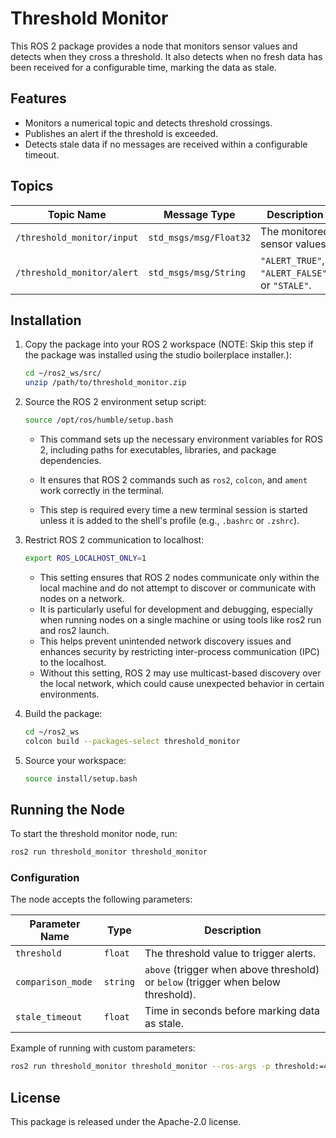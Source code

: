 # Threshold Monitor

This ROS 2 package provides a node that monitors sensor values and detects when they cross a threshold.
It also detects when no fresh data has been received for a configurable time, marking the data as stale.

## Features

- Monitors a numerical topic and detects threshold crossings.
- Publishes an alert if the threshold is exceeded.
- Detects stale data if no messages are received within a configurable timeout.

## Topics

| Topic Name                 | Message Type           | Description                                    |
| -------------------------- | ---------------------- | ---------------------------------------------- |
| `/threshold_monitor/input` | `std_msgs/msg/Float32` | The monitored sensor values.                   |
| `/threshold_monitor/alert` | `std_msgs/msg/String`  | `"ALERT_TRUE"`, `"ALERT_FALSE"`, or `"STALE"`. |

## Installation

1. Copy the package into your ROS 2 workspace (NOTE: Skip this step if the package was installed using the studio boilerplace installer.):

   ```bash
   cd ~/ros2_ws/src/
   unzip /path/to/threshold_monitor.zip
   ```

2. Source the ROS 2 environment setup script:

   ```bash
   source /opt/ros/humble/setup.bash
   ```

   - This command sets up the necessary environment variables for ROS 2, including paths for executables, libraries, and package dependencies.

   - It ensures that ROS 2 commands such as `ros2`, `colcon`, and `ament` work correctly in the terminal.

   - This step is required every time a new terminal session is started unless it is added to the shell's profile (e.g., `.bashrc` or `.zshrc`).

3. Restrict ROS 2 communication to localhost:

   ```bash
   export ROS_LOCALHOST_ONLY=1
   ```

   - This setting ensures that ROS 2 nodes communicate only within the local machine and do not attempt to discover or communicate with nodes on a network.
   - It is particularly useful for development and debugging, especially when running nodes on a single machine or using tools like ros2 run and ros2 launch.
   - This helps prevent unintended network discovery issues and enhances security by restricting inter-process communication (IPC) to the localhost.
   - Without this setting, ROS 2 may use multicast-based discovery over the local network, which could cause unexpected behavior in certain environments.

4. Build the package:

   ```bash
   cd ~/ros2_ws
   colcon build --packages-select threshold_monitor
   ```

5. Source your workspace:
   ```bash
   source install/setup.bash
   ```

## Running the Node

To start the threshold monitor node, run:

```bash
ros2 run threshold_monitor threshold_monitor
```

### Configuration

The node accepts the following parameters:

| Parameter Name    | Type     | Description                                                                       |
| ----------------- | -------- | --------------------------------------------------------------------------------- |
| `threshold`       | `float`  | The threshold value to trigger alerts.                                            |
| `comparison_mode` | `string` | `above` (trigger when above threshold) or `below` (trigger when below threshold). |
| `stale_timeout`   | `float`  | Time in seconds before marking data as stale.                                     |

Example of running with custom parameters:

```bash
ros2 run threshold_monitor threshold_monitor --ros-args -p threshold:=40.0 -p comparison_mode:=below -p stale_timeout:=10.0
```

## License

This package is released under the Apache-2.0 license.
